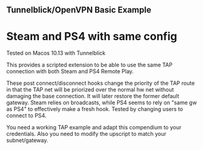 ## Tunnelblick/OpenVPN Basic Example
# Steam and PS4 with same config

Tested on Macos 10.13 with Tunnelblick

This provides a scripted extension to be able to use the same TAP connection with both Steam and PS4 Remote Play.

These post connect/disconnect hooks change the priority of the TAP route in that the TAP net will be priorized over the normal hw net without damaging the base connection. It will later restore the former default gateway.
Steam relies on broadcasts, while PS4 seems to rely on "same gw as PS4" to effectively make a fresh hook. Tested by changing users to connect to PS4.

You need a working TAP example and adapt this compendium to your credentials.
Also you need to modify the upscript to match your subnet/gateway.
